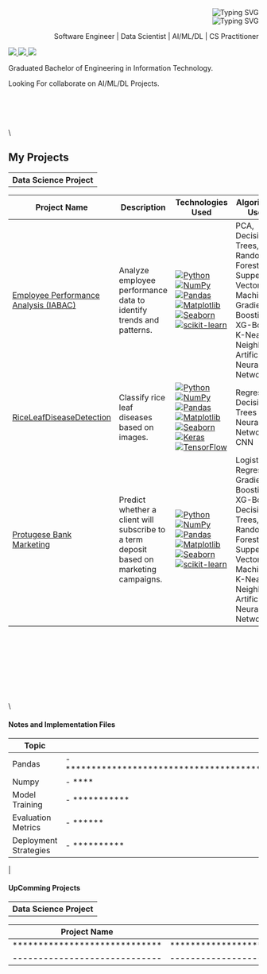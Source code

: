 <div style="text-align: right; margin: 0 auto; max-width: -80%;">
    <img src="https://readme-typing-svg.demolab.com?font=Georgia&size=32&duration=1900&pause=150&multiline=true&width=500&height=40&lines=Mohit+Janbandhu" alt="Typing SVG" />
</div>
<div style="text-align: right; margin: 0 auto; max-width: -80%;">
    <img src="https://readme-typing-svg.demolab.com?font=Georgia&size=18&duration=2000&pause=250&multiline=true&width=500&height=25&lines=Certified Data Scientist" alt="Typing SVG" />
    <p>Software Engineer | Data Scientist | AI/ML/DL | CS Practitioner </p>
</div>
<p align="left">
    <!-- Links to personal website, resume, LinkedIn, and email -->
    <a href="https://www.linkedin.com/in/mohitjanbandhu">
        <img src="https://img.shields.io/badge/-Linkedin-blue?style=flat-square&logo=linkedin">
    </a>
    <a href="mailto:mojanbandhu@gmail.com">
        <img src="https://img.shields.io/badge/-Email-red?style=flat-square&logo=gmail&logoColor=white">
    </a>
    <a href="https://www.kaggle.com/mohitjanbandhu">
        <img src="https://img.shields.io/badge/-Kaggle-blue?style=flat-square&logo=Kaggle&logoColor=white">
    </a>
</p>
<p> Graduated Bachelor of Engineering in Information Technology. </p>
<p> Looking For collaborate on AI/ML/DL Projects.</p>
</p>

\
\
\
\
\

## My Projects
<table>
<tr><th>Data Science Project </th></tr>
<tr>

| Project Name | Description | Technologies Used | Algorithms Used |
| --- | --- | --- | --- |
| [Employee Performance Analysis (IABAC)](https://github.com/MJanbandhu/IABAC-Employee-Performance-Analysis-INX-Future-Inc..git)|Analyze employee performance data to identify trends and patterns.| [![Python](https://img.shields.io/badge/-Python-black?style=flat-square&logo=python)](https://www.python.org/)  [![NumPy](https://img.shields.io/badge/-NumPy-black?style=flat-square&logo=numpy)](https://numpy.org/)  [![Pandas](https://img.shields.io/badge/-Pandas-black?style=flat-square&logo=pandas)](https://pandas.pydata.org/)  [![Matplotlib](https://img.shields.io/badge/-Matplotlib-black?style=flat-square&logo=matplotlib)](https://matplotlib.org/)  [![Seaborn](https://img.shields.io/badge/-Seaborn-black?style=flat-square&logo=seaborn)](https://seaborn.pydata.org/) [![scikit-learn](https://img.shields.io/badge/-scikit--learn-black?style=flat-square&logo=scikit-learn)](https://scikit-learn.org/) |PCA, Decision Trees, Random Forest, Supper Vector Machine, Gradient Boosting, XG-Boost, K-Nearest Neighbors, Artificial Neural Network|
| [RiceLeafDiseaseDetection](https://github.com/MJanbandhu/RiceLeafDiseaseDetection.git)|Classify rice leaf diseases based on images.| [![Python](https://img.shields.io/badge/-Python-black?style=flat-square&logo=python)](https://www.python.org/)  [![NumPy](https://img.shields.io/badge/-NumPy-black?style=flat-square&logo=numpy)](https://numpy.org/)  [![Pandas](https://img.shields.io/badge/-Pandas-black?style=flat-square&logo=pandas)](https://pandas.pydata.org/)  [![Matplotlib](https://img.shields.io/badge/-Matplotlib-black?style=flat-square&logo=matplotlib)](https://matplotlib.org/) <br/>  [![Seaborn](https://img.shields.io/badge/-Seaborn-black?style=flat-square&logo=seaborn)](https://seaborn.pydata.org/) [![Keras](https://img.shields.io/badge/-Keras-black?style=flat-square&logo=keras)](https://keras.io/) [![TensorFlow](https://img.shields.io/badge/-TensorFlow-black?style=flat-square&logo=tensorflow)](https://www.tensorflow.org/) | Regression, Decision Trees , Neural Networks, CNN|
| [Protugese Bank Marketing](https://github.com/MJanbandhu/PortugeseBankMarketingProject.git)|Predict whether a client will subscribe to a term deposit based on marketing campaigns. | [![Python](https://img.shields.io/badge/-Python-black?style=flat-square&logo=python)](https://www.python.org/)  [![NumPy](https://img.shields.io/badge/-NumPy-black?style=flat-square&logo=numpy)](https://numpy.org/)  [![Pandas](https://img.shields.io/badge/-Pandas-black?style=flat-square&logo=pandas)](https://pandas.pydata.org/)  [![Matplotlib](https://img.shields.io/badge/-Matplotlib-black?style=flat-square&logo=matplotlib)](https://matplotlib.org/)  [![Seaborn](https://img.shields.io/badge/-Seaborn-black?style=flat-square&logo=seaborn)](https://seaborn.pydata.org/) [![scikit-learn](https://img.shields.io/badge/-scikit--learn-black?style=flat-square&logo=scikit-learn)](https://scikit-learn.org/) |Logistic Regression, Gradient Boosting, XG-Boost, Decision Trees, Random Forest, Supper Vector Machine, K-Nearest Neighbors, Artificial Neural Network|
</tr> </table>

\
\
\
\
\
\
\
\
\
#### Notes and Implementation Files              
| Topic                 | Notes                                                                                                             |
|-----------------------|-------------------------------------------------------------------------------------------------------------------|
| Pandas | -  ************************************************************************************************************** |
| Numpy     | - ****|
| Model Training | - *********** |
| Evaluation Metrics | - ****** |
| Deployment Strategies | - **********
|


#### UpComming Projects
<table>
<tr><th>Data Science Project </th></tr>

| Project Name | Description | Technologies |
| --- | --- | --- |
|***************************** | *************************************************************************** |***************************************************** |
|----------------------------- | --------------------------------------------------------------------------- |----------------------------------------------------- |
<tr> 


</tr> </table>
